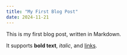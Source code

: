 ```yaml
---
title: "My First Blog Post"
date: 2024-11-21
---
```


This is my first blog post, written in Markdown.

It supports **bold text**, *italic*, and [links](https://example.com).

